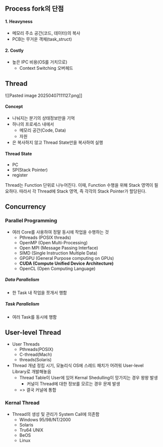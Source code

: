 ## Process fork의 단점
#### 1. Heavyness
- 메모리 주소 공간(코드, 데이터)의 복사
- PCB는 무거운 객체(task_struct)
#### 2. Costly
- 높은 IPC 비용(OS를 거치므로)
	- Context Switching 오버헤드
## Thread
![[Pasted image 20250407111127.png]]
#### Concept
- 나눠지는 분기의 상태정보만을 기억
- 하나의 프로세스 내에서
	- 메모리 공간(Code, Data)
	- 자원
- 은 복사하지 않고 Thread State만을 복사하여 실행
#### Thread State
- PC
- SP(Stack Pointer)
- register

Thread는 Function 단위로 나누어진다. 이때, Function 수행을 위해 Stack 영역이 필요하다. 따라서 각 Thread에 Stack 영역, 즉 각각의 Stack Pointer가 할당된다.

## Concurrency
### Parallel Programming
- 여러 Core를 사용하여 정말 동시에 작업을 수행하는 것
	- Pthreads (POSIX threads)
	- OpenMP (Open Multi-Processing)
	- Open MPI (Message Passing Interface) 
	- SIMD (Single Instruction Multiple Data) 
	- GPGPU (General Purpose computing on GPUs) 
	- **CUDA (Compute Unified Device Architecture)**
	- OpenCL (Open Computing Language)
##### Data Parallelism
- 한 Task 내 작업을 쪼개서 행함
##### Task Parallelism
- 여러 Task를 동시에 행함

## User-level Thread
- User Threads
	- Pthreads(POSIX)
	- C-thread(Mach)
	- threads(Solaris)
- Thread 개념 정립 시기, 모놀리식 OS에 스레드 패치가 어려워 User-level Library로 개발해놓음
	- Thread Table이 User에 있어 Kernal Shedulling이 망가지는 경우 왕왕 발생
		- 커널이 Thread에 대한 정보를 모르는 경우 문제 발생
	- => 결국 커널에 통합
### Kernal Thread
- Thread의 생성 및 관리가 System Call에 의존함
	- Windows 95/98/NT/2000 
	- Solaris 
	- Tru64 UNIX
	- BeOS 
	- Linux